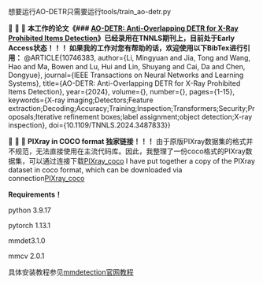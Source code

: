 想要运行AO-DETR只需要运行tools/train_ao-detr.py

🎉️ 🎉️ 🎉️ **本工作的论文《### [AO-DETR: Anti-Overlapping DETR for X-Ray Prohibited Items Detection](https://ieeexplore.ieee.org/document/10746383/)》已经录用在TNNLS期刊上，目前处于Early Access状态！！！
如果我的工作对您有帮助的话，欢迎使用以下BibTex进行引用：**
@ARTICLE{10746383,
author={Li, Mingyuan and Jia, Tong and Wang, Hao and Ma, Bowen and Lu, Hui and Lin, Shuyang and Cai, Da and Chen, Dongyue},
journal={IEEE Transactions on Neural Networks and Learning Systems},
title={AO-DETR: Anti-Overlapping DETR for X-Ray Prohibited Items Detection},
year={2024},
volume={},
number={},
pages={1-15},
keywords={X-ray imaging;Detectors;Feature extraction;Decoding;Accuracy;Training;Inspection;Transformers;Security;Proposals;Iterative refinement boxes;label assignment;object detection;X-ray inspection},
doi={10.1109/TNNLS.2024.3487833}}

🚀️ 🚀️ 🚀️ **PIXray in COCO format 独家链接！！！**
由于原版PIXray数据集的格式并不规范，无法直接使用在主流代码库。因此，我整理了一份coco格式的PIXray数据集，可以通过连接下载[PIXray_coco](https://drive.google.com/drive/folders/1jkLaB1YVMaxDZ6Qv84ad5zHIXd80thAr?usp=sharing)
I have put together a copy of the PIXray dataset in coco format, which can be downloaded via connection[PIXray_coco](https://drive.google.com/drive/folders/1jkLaB1YVMaxDZ6Qv84ad5zHIXd80thAr?usp=sharing)

**Requirements！**

python 3.9.17

pytorch 1.13.1

mmdet3.1.0

mmcv 2.0.1

具体安装教程参见[mmdetection官网教程](https://mmdetection.readthedocs.io/en/v3.1.0/get_started.html)

